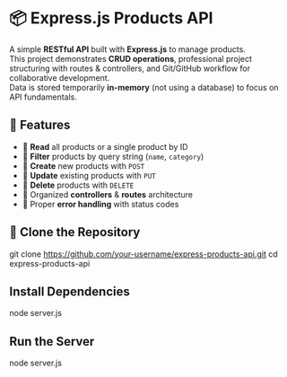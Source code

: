 # 📦 Express.js Products API

A simple **RESTful API** built with **Express.js** to manage products.  
This project demonstrates **CRUD operations**, professional project structuring with routes & controllers, and Git/GitHub workflow for collaborative development.  
Data is stored temporarily **in-memory** (not using a database) to focus on API fundamentals.

## 🚀 Features
- 🔹 **Read** all products or a single product by ID
- 🔹 **Filter** products by query string (`name`, `category`)
- 🔹 **Create** new products with `POST`
- 🔹 **Update** existing products with `PUT`
- 🔹 **Delete** products with `DELETE`
- 🔹 Organized **controllers** & **routes** architecture
- 🔹 Proper **error handling** with status codes


## 📂 Clone the Repository
git clone https://github.com/your-username/express-products-api.git
cd express-products-api
##  Install Dependencies
node server.js
## Run the Server
node server.js
